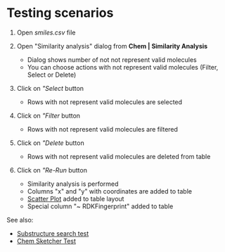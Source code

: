 <!-- TITLE: Tests: Similarity analysis -->
<!-- SUBTITLE: -->

# Testing scenarios

1. Open *smiles.csv* file

2. Open "Similarity analysis" dialog from **Chem | Similarity Analysis**

   * Dialog shows number of not not represent valid molecules
   * You can choose actions with not represent valid molecules (Filter, Select or Delete)

3. Click on *"Select* button

   * Rows with not represent valid molecules are selected

4. Click on *"Filter* button

   * Rows with not represent valid molecules are filtered

5. Click on *"Delete* button

   * Rows with not represent valid molecules are deleted from table

6. Click on *"Re-Run* button

   * Similarity analysis is performed
   * Columns "x" and "y" with coordinates are added to table
   * [Scatter Plot](../../../../visualize/viewers/scatter-plot.md) added to table layout
   * Special column "~ RDKFingerprint" added to table

See also:

* [Substructure search test](substructure-search-test.md)
* [Chem Sketcher Test](chem-sketcher-test.md)
